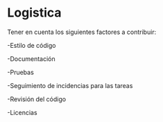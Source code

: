 # Logistica
Tener en cuenta los siguientes factores a contribuir:

-Estilo de código

-Documentación

-Pruebas

-Seguimiento de incidencias para las tareas

-Revisión del código

-Licencias

